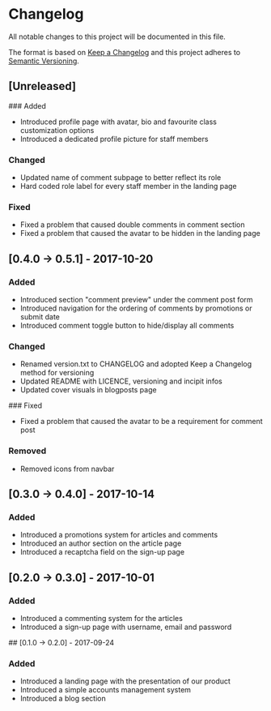 # Changelog

All notable changes to this project will be documented in this file.

The format is based on [Keep a Changelog](http://keepachangelog.com/en/1.0.0/)
and this project adheres to [Semantic Versioning](http://semver.org/spec/v2.0.0.html).


## [Unreleased]

### Added
- Introduced profile page with avatar, bio and favourite class customization options
- Introduced a dedicated profile picture for staff members

### Changed
- Updated name of comment subpage to better reflect its role
- Hard coded role label for every staff member in the landing page

### Fixed
- Fixed a problem that caused double comments in comment section
- Fixed a problem that caused the avatar to be hidden in the landing page


## [0.4.0 → 0.5.1] - 2017-10-20

### Added
- Introduced section "comment preview" under the comment post form
- Introduced navigation for the ordering of comments by promotions or submit date
- Introduced comment toggle button to hide/display all comments

### Changed
- Renamed version.txt to CHANGELOG and adopted Keep a Changelog method for versioning
- Updated README with LICENCE, versioning and incipit infos
- Updated cover visuals in blogposts page

### Fixed
- Fixed a problem that caused the avatar to be a requirement for comment post

### Removed
- Removed icons from navbar


## [0.3.0 → 0.4.0] - 2017-10-14

### Added
- Introduced a promotions system for articles and comments
- Introduced an author section on the article page
- Introduced a recaptcha field on the sign-up page


## [0.2.0 → 0.3.0] - 2017-10-01

### Added
- Introduced a commenting system for the articles
- Introduced a sign-up page with username, email and password 


## [0.1.0 → 0.2.0] - 2017-09-24

### Added
- Introduced a landing page with the presentation of our product
- Introduced a simple accounts management system
- Introduced a blog section